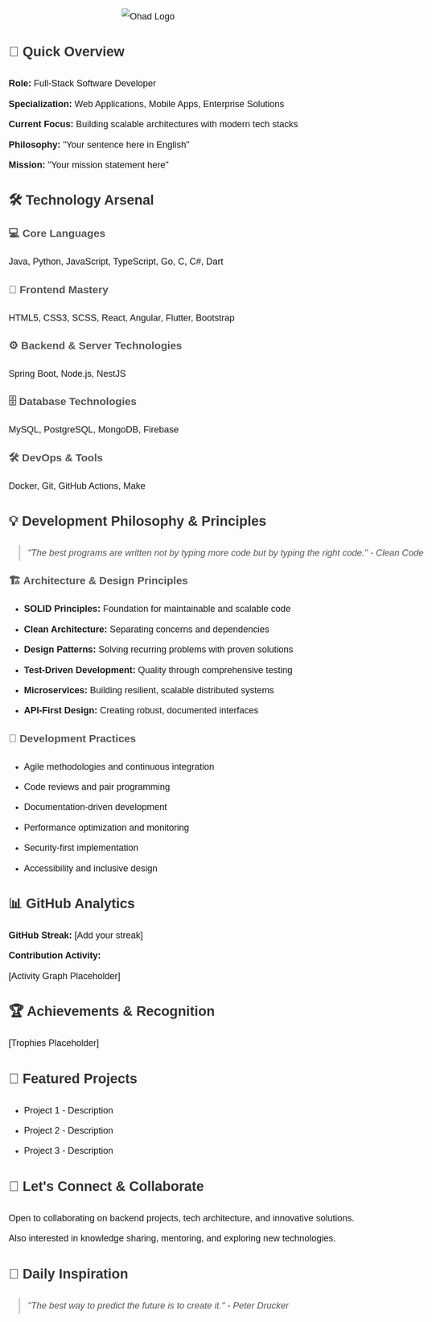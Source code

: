 <!DOCTYPE html>
<html lang="he">
<head>
    <meta charset="UTF-8">
    <title>Ohad's README</title>
    <style>
        body {
            font-family: Arial, sans-serif;
            line-height: 1.8;
            font-size: 18px;
            max-width: 900px;
            margin: 0 auto;
            padding: 20px;
        }
        img.logo {
            display: block;
            max-width: 450px;
            height: auto;
            margin: 0 auto 20px auto;
        }
        h2 {
            margin-top: 30px;
            color: #333;
        }
        h3 {
            margin-top: 20px;
            color: #555;
        }
        p, li {
            margin: 8px 0;
        }
        blockquote {
            margin: 10px 0 10px 20px;
            padding-left: 15px;
            border-left: 3px solid #ccc;
            color: #555;
            font-style: italic;
        }
    </style>
</head>
<body>

<!-- Logo -->
<img src="https://capsule-render.vercel.app/api?type=waving&height=300&color=gradient&text=Hello%20everyone,%0AI%20am%20Ohad&section=footer&reversal=false" alt="Ohad Logo" class="logo">

<!-- Quick Overview -->
<h2>🚀 Quick Overview</h2>
<p><strong>Role:</strong> Full-Stack Software Developer</p>
<p><strong>Specialization:</strong> Web Applications, Mobile Apps, Enterprise Solutions</p>
<p><strong>Current Focus:</strong> Building scalable architectures with modern tech stacks</p>
<p><strong>Philosophy:</strong> "Your sentence here in English"</p>
<p><strong>Mission:</strong> "Your mission statement here"</p>

<!-- Technology Arsenal -->
<h2>🛠️ Technology Arsenal</h2>

<h3>💻 Core Languages</h3>
<p>Java, Python, JavaScript, TypeScript, Go, C, C#, Dart</p>

<h3>🎨 Frontend Mastery</h3>
<p>HTML5, CSS3, SCSS, React, Angular, Flutter, Bootstrap</p>

<h3>⚙️ Backend & Server Technologies</h3>
<p>Spring Boot, Node.js, NestJS</p>

<h3>🗄️ Database Technologies</h3>
<p>MySQL, PostgreSQL, MongoDB, Firebase</p>

<h3>🛠️ DevOps & Tools</h3>
<p>Docker, Git, GitHub Actions, Make</p>

<!-- Development Philosophy & Principles -->
<h2>💡 Development Philosophy & Principles</h2>
<blockquote>
"The best programs are written not by typing more code but by typing the right code." - Clean Code
</blockquote>

<h3>🏗️ Architecture & Design Principles</h3>
<ul>
    <li><strong>SOLID Principles:</strong> Foundation for maintainable and scalable code</li>
    <li><strong>Clean Architecture:</strong> Separating concerns and dependencies</li>
    <li><strong>Design Patterns:</strong> Solving recurring problems with proven solutions</li>
    <li><strong>Test-Driven Development:</strong> Quality through comprehensive testing</li>
    <li><strong>Microservices:</strong> Building resilient, scalable distributed systems</li>
    <li><strong>API-First Design:</strong> Creating robust, documented interfaces</li>
</ul>

<h3>🔄 Development Practices</h3>
<ul>
    <li>Agile methodologies and continuous integration</li>
    <li>Code reviews and pair programming</li>
    <li>Documentation-driven development</li>
    <li>Performance optimization and monitoring</li>
    <li>Security-first implementation</li>
    <li>Accessibility and inclusive design</li>
</ul>

<!-- GitHub Analytics -->
<h2>📊 GitHub Analytics</h2>
<p><strong>GitHub Streak:</strong> [Add your streak]</p>
<p><strong>Contribution Activity:</strong></p>
<p>[Activity Graph Placeholder]</p>

<!-- Achievements & Recognition -->
<h2>🏆 Achievements & Recognition</h2>
<p>[Trophies Placeholder]</p>

<!-- Featured Projects -->
<h2>📂 Featured Projects</h2>
<ul>
    <li>Project 1 - Description</li>
    <li>Project 2 - Description</li>
    <li>Project 3 - Description</li>
</ul>

<!-- Let's Connect & Collaborate -->
<h2>💬 Let's Connect & Collaborate</h2>
<p>Open to collaborating on backend projects, tech architecture, and innovative solutions.</p>
<p>Also interested in knowledge sharing, mentoring, and exploring new technologies.</p>

<!-- Daily Inspiration -->
<h2>💭 Daily Inspiration</h2>
<blockquote>
"The best way to predict the future is to create it." - Peter Drucker
</blockquote>

</body>
</html>
